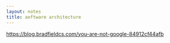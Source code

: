 ```yaml
---
layout: notes
title: aoftware architecture
---
```


https://blog.bradfieldcs.com/you-are-not-google-84912cf44afb
